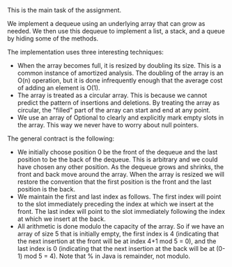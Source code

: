 This is the main task of the assignment.

We implement a dequeue using an underlying array that can grow as needed.
We then use this dequeue to implement a list, a stack, and a queue by
hiding some of the methods.

The implementation uses three interesting techniques:
  <ul>
  <li> When the array becomes full, it is resized by doubling its size.
  This is a common instance of amortized analysis. The doubling of the
  array is an O(n) operation, but it is done infrequently enough that
  the average cost of adding an element is O(1).
  <li> The array is treated as a circular array. This is because we
  cannot predict the pattern of insertions and deletions. By treating
  the array as circular, the "filled" part of the array can start and
  end at any point.
  <li> We use an array of Optional<E> to clearly and explicitly mark
  empty slots in the array. This way we never have to worry about
  null pointers.
  </ul>

The general contract is the following:
  <ul>
  <li> We initially choose position 0 be the front of
  the dequeue and the last position to be the back of the
  dequeue. This is arbitrary and we could have chosen any
  other position. As the dequeue grows and shrinks, the
  front and back move around the array. When the array is
  resized we will restore the convention that the first
  position is the front and the last position is the back.
  <li> We maintain the first and last index as follows.
  The first index will point to the slot immediately preceding
  the index at which we insert at the front. The last index
  will point to the slot immediately following the index at
  which we insert at the back.
  <li> All arithmetic is done modulo the capacity of the array.
  So if we have an array of size 5 that is initially empty, the
  first index is 4 (indicating that the next insertion at the
  front will be at index 4+1 mod 5 = 0), and the last index is 0
  (indicating that the next insertion at the back will be at
  (0-1) mod 5 = 4). Note that % in Java is remainder, not modulo.
  </ul>

